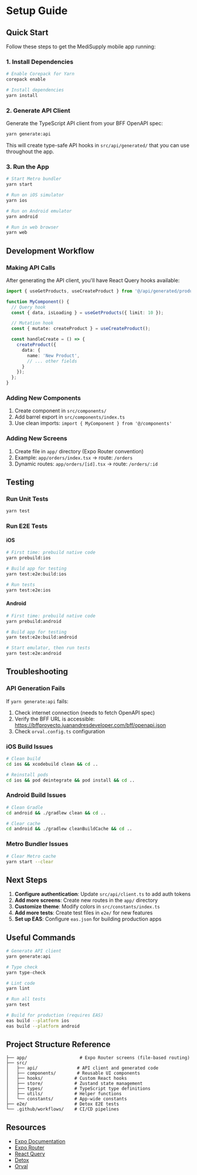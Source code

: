 # Setup Guide

## Quick Start

Follow these steps to get the MediSupply mobile app running:

### 1. Install Dependencies

```bash
# Enable Corepack for Yarn
corepack enable

# Install dependencies
yarn install
```

### 2. Generate API Client

Generate the TypeScript API client from your BFF OpenAPI spec:

```bash
yarn generate:api
```

This will create type-safe API hooks in `src/api/generated/` that you can use throughout the app.

### 3. Run the App

```bash
# Start Metro bundler
yarn start

# Run on iOS simulator
yarn ios

# Run on Android emulator
yarn android

# Run in web browser
yarn web
```

## Development Workflow

### Making API Calls

After generating the API client, you'll have React Query hooks available:

```typescript
import { useGetProducts, useCreateProduct } from '@/api/generated/products';

function MyComponent() {
  // Query hook
  const { data, isLoading } = useGetProducts({ limit: 10 });

  // Mutation hook
  const { mutate: createProduct } = useCreateProduct();

  const handleCreate = () => {
    createProduct({
      data: {
        name: 'New Product',
        // ... other fields
      }
    });
  };
}
```

### Adding New Components

1. Create component in `src/components/`
2. Add barrel export in `src/components/index.ts`
3. Use clean imports: `import { MyComponent } from '@/components'`

### Adding New Screens

1. Create file in `app/` directory (Expo Router convention)
2. Example: `app/orders/index.tsx` → route: `/orders`
3. Dynamic routes: `app/orders/[id].tsx` → route: `/orders/:id`

## Testing

### Run Unit Tests

```bash
yarn test
```

### Run E2E Tests

#### iOS

```bash
# First time: prebuild native code
yarn prebuild:ios

# Build app for testing
yarn test:e2e:build:ios

# Run tests
yarn test:e2e:ios
```

#### Android

```bash
# First time: prebuild native code
yarn prebuild:android

# Build app for testing
yarn test:e2e:build:android

# Start emulator, then run tests
yarn test:e2e:android
```

## Troubleshooting

### API Generation Fails

If `yarn generate:api` fails:

1. Check internet connection (needs to fetch OpenAPI spec)
2. Verify the BFF URL is accessible: https://bffproyecto.juanandresdeveloper.com/bff/openapi.json
3. Check `orval.config.ts` configuration

### iOS Build Issues

```bash
# Clean build
cd ios && xcodebuild clean && cd ..

# Reinstall pods
cd ios && pod deintegrate && pod install && cd ..
```

### Android Build Issues

```bash
# Clean Gradle
cd android && ./gradlew clean && cd ..

# Clear cache
cd android && ./gradlew cleanBuildCache && cd ..
```

### Metro Bundler Issues

```bash
# Clear Metro cache
yarn start --clear
```

## Next Steps

1. **Configure authentication**: Update `src/api/client.ts` to add auth tokens
2. **Add more screens**: Create new routes in the `app/` directory
3. **Customize theme**: Modify colors in `src/constants/index.ts`
4. **Add more tests**: Create test files in `e2e/` for new features
5. **Set up EAS**: Configure `eas.json` for building production apps

## Useful Commands

```bash
# Generate API client
yarn generate:api

# Type check
yarn type-check

# Lint code
yarn lint

# Run all tests
yarn test

# Build for production (requires EAS)
eas build --platform ios
eas build --platform android
```

## Project Structure Reference

```
├── app/                    # Expo Router screens (file-based routing)
├── src/
│   ├── api/               # API client and generated code
│   ├── components/        # Reusable UI components
│   ├── hooks/            # Custom React hooks
│   ├── store/            # Zustand state management
│   ├── types/            # TypeScript type definitions
│   ├── utils/            # Helper functions
│   └── constants/        # App-wide constants
├── e2e/                  # Detox E2E tests
└── .github/workflows/    # CI/CD pipelines
```

## Resources

- [Expo Documentation](https://docs.expo.dev/)
- [Expo Router](https://docs.expo.dev/router/introduction/)
- [React Query](https://tanstack.com/query/latest)
- [Detox](https://wix.github.io/Detox/)
- [Orval](https://orval.dev/)
